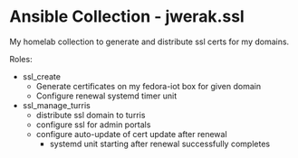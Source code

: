 # Ansible Collection - jwerak.ssl

My homelab collection to generate and distribute ssl certs for my domains.

Roles:
- ssl_create
  - Generate certificates on my fedora-iot box for given domain
  - Configure renewal systemd timer unit
- ssl_manage_turris
  - distribute ssl domain to turris
  - configure ssl for admin portals
  - configure auto-update of cert update after renewal
    - systemd unit starting after renewal successfully completes
